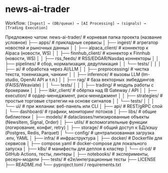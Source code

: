 # news-ai-trader

Workflow:
`[Ingest] → (DB/queue) → [AI Processing] → (signals) → [Trading Execution]`

Предложено чатом:
news-ai-trader/                   # корневая папка проекта (название условное)
├── apps/                         # прикладные сервисы
│   ├── ingest/                   # агрегатор новостей и рыночных данных
│   │   ├── alpaca_client/        # коннектор к Alpaca (новости, WS)
│   │   ├── finnhub_client/       # коннектор к Finnhub (новости, WS)
│   │   ├── rss_feeds/            # RSS/EDGAR/Nasdaq коннекторы
│   │   ├── pipelines/            # сбор, нормализация, дедупликация
│   │   └── tests/
│   │
│   ├── ai/                       # обработка через AI/LLM
│   │   ├── preprocessing/        # чистка текста, токенизация, чанкинг
│   │   ├── inference/            # вызовы LLM (lm-studio, OpenAI API и т.п.)
│   │   ├── rag/                  # база векторных эмбеддингов (FAISS/Weaviate)
│   │   └── tests/
│   │
│   ├── trading/                  # модуль работы с брокерами
│   │   ├── ibkr_client/          # обёртка над IB Gateway / API
│   │   ├── execution/            # ордер-менеджмент, риск-менеджмент
│   │   ├── strategies/           # простые торговые стратегии на основе сигналов
│   │   └── tests/
│   │
│   └── ui/                       # при желании: веб-панель или CLI
│       ├── api/                  # REST/gRPC слой
│       └── dashboard/            # графики, мониторинг потоков
│
├── libs/                         # общие библиотеки
│   ├── models/                   # dataclasses/типизированные объекты (NewsItem, Signal, Order)
│   ├── utils/                    # вспомогательные функции (логирование, конфиг, retry)
│   ├── storage/                  # общий доступ к БД/кэшу (Postgres, Redis, Parquet)
│   └── config/                   # централизованная загрузка .env, YAML
│
├── infra/                        # инфраструктура
│   ├── docker/                   # Dockerfile для сервисов
│   ├── compose.yaml               # docker-compose для локального запуска
│   ├── k8s/                       # манифесты для деплоя в кластер
│   └── ci-cd/                     # GitHub Actions, тесты, линтеры
│
├── notebooks/                     # эксперименты, ресерч-модели
├── tests/                         # e2e/интеграционные тесты
├── LICENSE
├── README.md
└── pyproject.toml / requirements.txt
